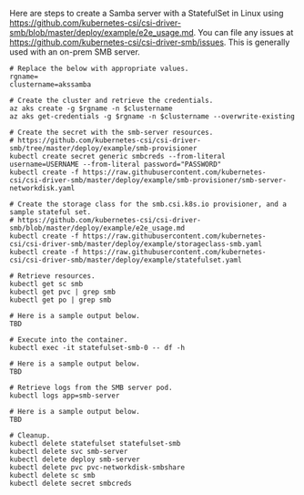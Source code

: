 Here are steps to create a Samba server with a StatefulSet in Linux using https://github.com/kubernetes-csi/csi-driver-smb/blob/master/deploy/example/e2e_usage.md. You can file any issues at https://github.com/kubernetes-csi/csi-driver-smb/issues. This is generally used with an on-prem SMB server.

```
# Replace the below with appropriate values.
rgname=
clustername=akssamba
```

```
# Create the cluster and retrieve the credentials.
az aks create -g $rgname -n $clustername
az aks get-credentials -g $rgname -n $clustername --overwrite-existing

# Create the secret with the smb-server resources. 
# https://github.com/kubernetes-csi/csi-driver-smb/tree/master/deploy/example/smb-provisioner
kubectl create secret generic smbcreds --from-literal username=USERNAME --from-literal password="PASSWORD"
kubectl create -f https://raw.githubusercontent.com/kubernetes-csi/csi-driver-smb/master/deploy/example/smb-provisioner/smb-server-networkdisk.yaml

# Create the storage class for the smb.csi.k8s.io provisioner, and a sample stateful set.
# https://github.com/kubernetes-csi/csi-driver-smb/blob/master/deploy/example/e2e_usage.md
kubectl create -f https://raw.githubusercontent.com/kubernetes-csi/csi-driver-smb/master/deploy/example/storageclass-smb.yaml
kubectl create -f https://raw.githubusercontent.com/kubernetes-csi/csi-driver-smb/master/deploy/example/statefulset.yaml
```

```
# Retrieve resources.
kubectl get sc smb
kubectl get pvc | grep smb
kubectl get po | grep smb

# Here is a sample output below.
TBD
```

```
# Execute into the container.
kubectl exec -it statefulset-smb-0 -- df -h

# Here is a sample output below.
TBD
```

```
# Retrieve logs from the SMB server pod.
kubectl logs app=smb-server

# Here is a sample output below.
TBD
```

```
# Cleanup.
kubectl delete statefulset statefulset-smb
kubectl delete svc smb-server
kubectl delete deploy smb-server
kubectl delete pvc pvc-networkdisk-smbshare
kubectl delete sc smb
kubectl delete secret smbcreds
```
